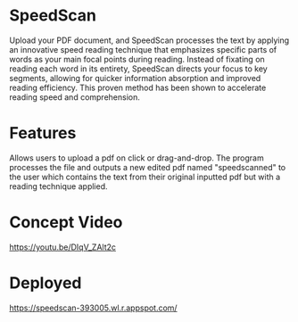 # SpeedScan
Upload your PDF document, and SpeedScan processes the text
by applying an innovative speed reading technique that emphasizes specific parts
of words as your main focal points during reading. Instead of fixating on reading
each word in its entirety, SpeedScan directs your focus to key segments, allowing
for quicker information absorption and improved reading efficiency. This proven
method has been shown to accelerate reading speed and comprehension.


# Features
Allows users to upload a pdf on click or drag-and-drop. The program processes the file and outputs a new edited pdf named "speedscanned" to the user
which contains the text from their original inputted pdf but with a reading technique applied.
# Concept Video
https://youtu.be/DIqV_ZAlt2c
# Deployed
https://speedscan-393005.wl.r.appspot.com/
